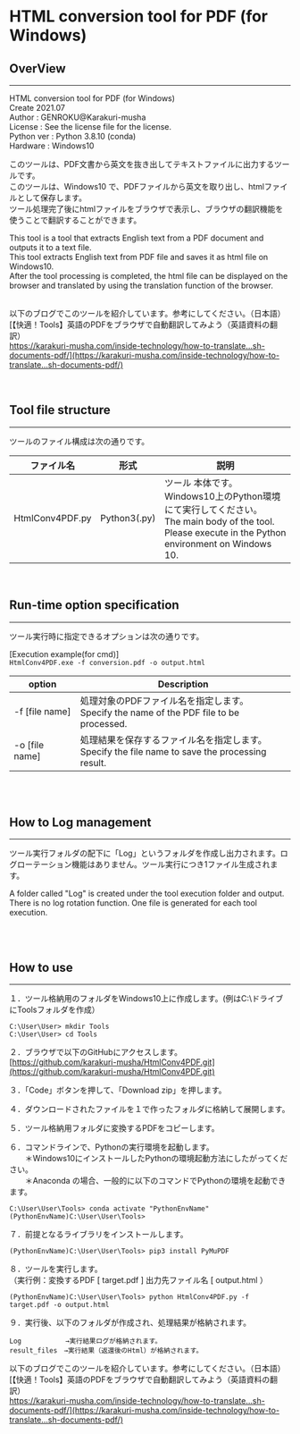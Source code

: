 # HTML conversion tool for PDF (for Windows)

## **OverView**
---
 HTML conversion tool for PDF (for Windows) </br>
 Create 2021.07</br>
 Author  : GENROKU@Karakuri-musha</br>
 License : See the license file for the license.</br>
 Python ver : Python 3.8.10 (conda)</br>
 Hardware : Windows10

このツールは、PDF文書から英文を抜き出してテキストファイルに出力するツールです。</br>
このツールは、Windows10 で、PDFファイルから英文を取り出し、htmlファイルとして保存します。</br>
ツール処理完了後にhtmlファイルをブラウザで表示し、ブラウザの翻訳機能を使うことで翻訳することができます。  

This tool is a tool that extracts English text from a PDF document and outputs it to a text file. </br>
This tool extracts English text from PDF file and saves it as html file on Windows10. </br>
After the tool processing is completed, the html file can be displayed on the browser and translated by using the translation function of the browser.</br>
 </br>

以下のブログでこのツールを紹介しています。参考にしてください。（日本語）</br>
[【快適！Tools】英語のPDFをブラウザで自動翻訳してみよう（英語資料の翻訳）</br>https://karakuri-musha.com/inside-technology/how-to-translate…sh-documents-pdf/](https://karakuri-musha.com/inside-technology/how-to-translate…sh-documents-pdf/)

</br>

## **Tool file structure**
---
ツールのファイル構成は次の通りです。
</br>

|ファイル名  |形式  |説明  |
|---------|---------|---------|
|HtmlConv4PDF.py|Python3(.py)| ツール 本体です。Windows10上のPython環境にて実行してください。</br>The main body of the tool. Please execute in the Python environment on Windows 10.|
</br>


## **Run-time option specification**
---
ツール実行時に指定できるオプションは次の通りです。

[Execution example(for cmd)]</br>
`HtmlConv4PDF.exe -f conversion.pdf -o output.html
`

|option|Description|
|---------|---------|
| -f [file name] | 処理対象のPDFファイル名を指定します。</br> Specify the name of the PDF file to be processed.       |
| -o [file name] | 処理結果を保存するファイル名を指定します。</br> Specify the file name to save the processing result.      |

 </br>
 </br>

## **How to Log management**
---
ツール実行フォルダの配下に「Log」というフォルダを作成し出力されます。ログローテーション機能はありません。ツール実行につき1ファイル生成されます。

A folder called "Log" is created under the tool execution folder and output. There is no log rotation function. One file is generated for each tool execution.

 </br>
 </br>

## **How to use**
---



１．ツール格納用のフォルダをWindows10上に作成します。(例はC:\ドライブにToolsフォルダを作成）</br>
```
C:\User\User> mkdir Tools
C:\User\User> cd Tools
```
２．ブラウザで以下のGitHubにアクセスします。</br>
[https://github.com/karakuri-musha/HtmlConv4PDF.git](https://github.com/karakuri-musha/HtmlConv4PDF.git)


３．「Code」ボタンを押して、「Download zip」を押します。</br>

４．ダウンロードされたファイルを１で作ったフォルダに格納して展開します。

５．ツール格納用フォルダに変換するPDFをコピーします。

６．コマンドラインで、Pythonの実行環境を起動します。</br>
　　＊Windows10にインストールしたPythonの環境起動方法にしたがってください。</br>
　　＊Anaconda の場合、一般的に以下のコマンドでPythonの環境を起動できます。
```
C:\User\User\Tools> conda activate "PythonEnvName"
(PythonEnvName)C:\User\User\Tools>
```

７．前提となるライブラリをインストールします。
```
(PythonEnvName)C:\User\User\Tools> pip3 install PyMuPDF
```

８．ツールを実行します。</br>
（実行例：変換するPDF [ target.pdf ] 出力先ファイル名 [ output.html ）
```
(PythonEnvName)C:\User\User\Tools> python HtmlConv4PDF.py -f target.pdf -o output.html
```

９．実行後、以下のフォルダが作成され、処理結果が格納されます。
```
Log           →実行結果ログが格納されます。
result_files　→実行結果（返還後のHtml）が格納されます。
```


以下のブログでこのツールを紹介しています。参考にしてください。（日本語）</br>
[【快適！Tools】英語のPDFをブラウザで自動翻訳してみよう（英語資料の翻訳）</br>https://karakuri-musha.com/inside-technology/how-to-translate…sh-documents-pdf/](https://karakuri-musha.com/inside-technology/how-to-translate…sh-documents-pdf/)

</br>